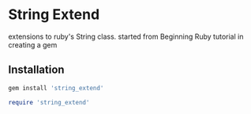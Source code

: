 # String Extend  

extensions to ruby's String class. started from Beginning Ruby tutorial in creating a gem  

## Installation  

```ruby
gem install 'string_extend'
```

```ruby
require 'string_extend'
```